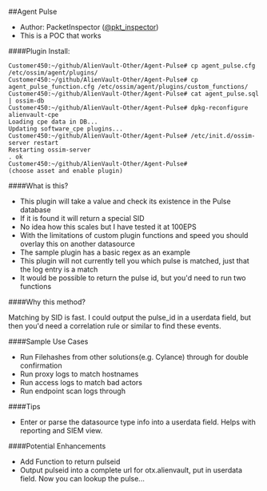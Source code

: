 ##Agent Pulse

- Author: PacketInspector ([@pkt_inspector](https://twitter.com/pkt_inspector))
- This is a POC that works


####Plugin Install:
```
Customer450:~/github/AlienVault-Other/Agent-Pulse# cp agent_pulse.cfg /etc/ossim/agent/plugins/
Customer450:~/github/AlienVault-Other/Agent-Pulse# cp agent_pulse_function.cfg /etc/ossim/agent/plugins/custom_functions/
Customer450:~/github/AlienVault-Other/Agent-Pulse# cat agent_pulse.sql | ossim-db
Customer450:~/github/AlienVault-Other/Agent-Pulse# dpkg-reconfigure alienvault-cpe
Loading cpe data in DB...
Updating software_cpe plugins...
Customer450:~/github/AlienVault-Other/Agent-Pulse# /etc/init.d/ossim-server restart
Restarting ossim-server
. ok
Customer450:~/github/AlienVault-Other/Agent-Pulse#
(choose asset and enable plugin)
```

####What is this?
- This plugin will take a value and check its existence in the Pulse database
- If it is found it will return a special SID
- No idea how this scales but I have tested it at 100EPS
- With the limitations of custom plugin functions and speed you should overlay this on another datasource
- The sample plugin has a basic regex as an example
- This plugin will not currently tell you which pulse is matched, just that the log entry is a match
- It would be possible to return the pulse id, but you'd need to run two functions

####Why this method?

Matching by SID is fast.  I could output the pulse_id in a userdata field, but then you'd need a correlation rule or similar to find these events. 

####Sample Use Cases
- Run Filehashes from other solutions(e.g. Cylance) through for double confirmation
- Run proxy logs to match hostnames
- Run access logs to match bad actors
- Run endpoint scan logs through

####Tips
- Enter or parse the datasource type info into a userdata field.  Helps with reporting and SIEM view.

####Potential Enhancements
- Add Function to return pulseid
- Output pulseid into a complete url for otx.alienvault, put in userdata field.  Now you can lookup the pulse...
